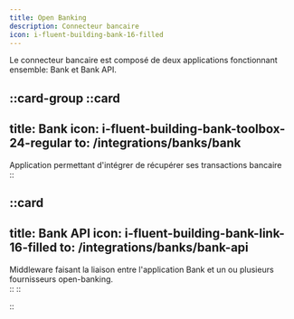 ```yaml
---
title: Open Banking
description: Connecteur bancaire
icon: i-fluent-building-bank-16-filled
---
```




Le connecteur bancaire est composé de deux applications fonctionnant ensemble: Bank et Bank API.  

::card-group
  ::card
  ---
  title: Bank
  icon: i-fluent-building-bank-toolbox-24-regular
  to: /integrations/banks/bank
  ---
  Application permettant d'intégrer de récupérer ses transactions bancaire  
  ::

  ::card
  ---
  title: Bank API
  icon: i-fluent-building-bank-link-16-filled
  to: /integrations/banks/bank-api
  ---
  Middleware faisant la liaison entre l'application Bank et un ou plusieurs fournisseurs open-banking.  
  ::
::

::